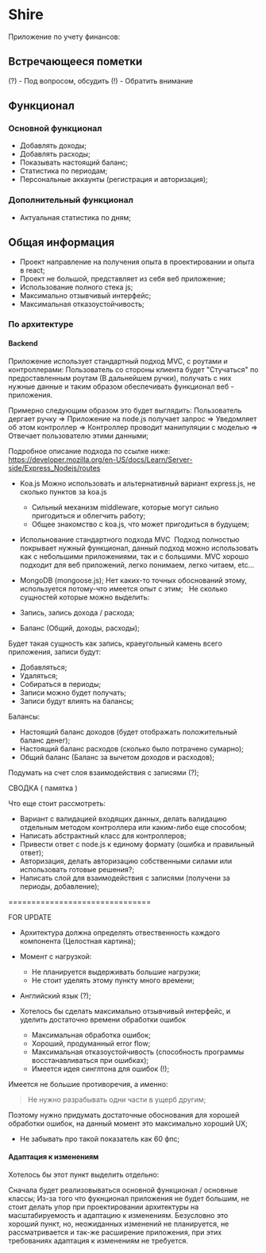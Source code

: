 # Shire

Приложение по учету финансов:

## Встречающееся пометки

(?) - Под вопросом, обсудить
(!) - Обратить внимание

## Функционал

### Основной функционал
- Добавлять доходы;
- Добавлять расходы;
- Показывать настоящий баланс;
- Статистика по периодам;
- Персональные аккаунты (регистрация и авторизация);

### Дополнительный функционал
- Актуальная статистика по дням;

## Общая информация

- Проект направление на получения опыта в проектировании и опыта в react;
- Проект не большой, представляет из себя веб приложение;
- Использование полного стека js;
- Максимально отзывчивый интерфейс;
- Максимальная отказоустойчивость;

### По архитектуре

#### Backend

Приложение использует стандартный подход MVC, с роутами и контроллерами:
Пользователь со стороны клиента будет "Стучаться" по предоставленным роутам (В дальнейшем ручки), получать с них нужные данные и таким образом обеспечивать функционал веб - приложения.

Примерно следующим образом это будет выглядить:
Пользователь дергает ручку =>
Приложение на node.js получает запрос =>
Уведомляет об этом контроллер =>
Контроллер проводит манипуляции с моделью =>
Отвечает пользователю этими данными;

Подробное описание подхода по ссылке ниже:
https://developer.mozilla.org/en-US/docs/Learn/Server-side/Express_Nodejs/routes

- Koa.js
  Можно использовать и альтернативный вариант express.js, не сколько пунктов за koa.js
  - Сильный механизм middleware, которые могут сильно пригодиться и облегчить работу;
  - Общее знакомство с koa.js, что может пригодиться в будущем;

- Испольнование стандартного подхода MVC
  Подход полностью покрывает нужный функционал, данный подход можно использовать как с небольшими приложениями, так и с большими. MVC хорошо подходит для веб приложений, легко понимаем, легко читаем, etc...
  
- MongoDB (mongoose.js);
  Нет каких-то точных обоснований этому, используется потому-что имеется опыт с этим;
  
Не сколько сущностей которые можно выделить:
- Запись, запись дохода / расхода;
- Баланс (Общий, доходы, расходы);

Будет такая сущность как запись, краеугольный камень всего приложения, записи будут:
- Добавляться;
- Удаляться;
- Собираться в периоды;
- Записи можно будет получать;
- Записи будут влиять на балансы;

Балансы:
- Настоящий баланс доходов (будет отображать положительный баланс денег);
- Настоящий баланс расходов (сколько было потрачено сумарно);
- Общий баланс (Баланс за вычетом доходов и расходов);

Подумать на счет слоя взаимодействия с записями (?);


СВОДКА ( памятка )

Что еще стоит рассмотреть:
- Вариант с валидацией входящих данных, делать валидацию отдельным методом контроллера или каким-либо еще способом;
- Написать абстрактный класс для контроллеров;
- Привести ответ с node.js к единому формату (ошибка и правильный ответ);
- Авторизация, делать авторизацию собственными силами или использовать готовые решения?;
- Написать слой для взаимодействия с записями (получени за периоды, добавление);


===============================

FOR UPDATE

- Архитектура должна определять отвественность каждого компонента (Целостная картина);
- Момент с нагрузкой:
  - Не планируется выдерживать большие нагрузки;
  - Не стоит уделять этому пункту много времени;

- Английский язык (?);

- Хотелось бы сделать максимально отзывчивый интерфейс, и уделить достаточно времени обработки ошибок
  - Максимальная обработка ошибок;
  - Хороший, продуманный error flow;
  - Максимальная отказоустойчивость (способность программы восстанавливаться при ошибках);
  - Имеется идея синглтона для ошибок (!);

Имеется не большие противоречия, а именно:
> Не нужно разрабывать одни части в ущерб другим;

Поэтому нужно придумать достаточные обоснования для хорошей обработки ошибок,
на данный момент это максимально хороший UX;

- Не забывать про такой показатель как 60 фпс;

#### Адаптация к изменениям

Хотелось бы этот пункт выделить отдельно:

Сначала будет реализовываться основной функционал / основные классы;
Из-за того что фукнционал приложения не будет большим, не стоит делать
упор при проектировании архитектуры на масштабируемость и адаптацию к
изменениям. Безусловно это хороший пункт, но, неожиданных изменений не планируется,
не рассматривается и так-же расширение приложения, при этих требованиях адаптация
к изменениям не требуется.
